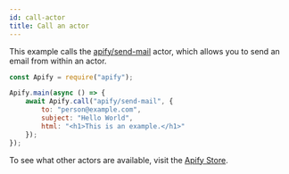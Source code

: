```yaml
---
id: call-actor
title: Call an actor
---
```


This example calls the [apify/send-mail](https://apify.com/apify/send-mail) actor, which allows you to send an email from within an actor.

```javascript
const Apify = require("apify");

Apify.main(async () => {
    await Apify.call("apify/send-mail", {
        to: "person@example.com",
        subject: "Hello World",
        html: "<h1>This is an example.</h1>"
    });
});
```

To see what other actors are available, visit the [Apify Store](https://apify.com/store).
